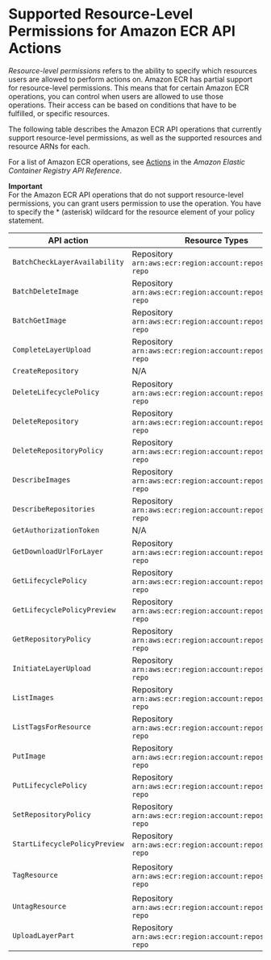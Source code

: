 # Supported Resource\-Level Permissions for Amazon ECR API Actions<a name="ecr-supported-iam-actions-resources"></a>

*Resource\-level permissions* refers to the ability to specify which resources users are allowed to perform actions on\. Amazon ECR has partial support for resource\-level permissions\. This means that for certain Amazon ECR operations, you can control when users are allowed to use those operations\. Their access can be based on conditions that have to be fulfilled, or specific resources\.

The following table describes the Amazon ECR API operations that currently support resource\-level permissions, as well as the supported resources and resource ARNs for each\.

For a list of Amazon ECR operations, see [Actions](https://docs.aws.amazon.com/AmazonECR/latest/APIReference/API_Operations.html) in the *Amazon Elastic Container Registry API Reference*\.

**Important**  
For the Amazon ECR API operations that do not support resource\-level permissions, you can grant users permission to use the operation\. You have to specify the \* \(asterisk\) wildcard for the resource element of your policy statement\.


| API action | Resource Types | Condition Keys | 
| --- | --- | --- | 
|  `BatchCheckLayerAvailability`  |  Repository `arn:aws:ecr:region:account:repository/my-repo`  |  aws:ResourceTag ecr:ResourceTag  | 
|  `BatchDeleteImage`  |  Repository `arn:aws:ecr:region:account:repository/my-repo`  |  aws:ResourceTag ecr:ResourceTag  | 
|  `BatchGetImage`  |  Repository `arn:aws:ecr:region:account:repository/my-repo`  |  aws:ResourceTag ecr:ResourceTag  | 
|  `CompleteLayerUpload`  |  Repository `arn:aws:ecr:region:account:repository/my-repo`  |  aws:ResourceTag ecr:ResourceTag  | 
|  `CreateRepository`  |  N/A  |  aws:RequestTag  | 
|  `DeleteLifecyclePolicy`  |  Repository `arn:aws:ecr:region:account:repository/my-repo`  |  aws:ResourceTag ecr:ResourceTag  | 
|  `DeleteRepository`  |  Repository `arn:aws:ecr:region:account:repository/my-repo`  |  aws:ResourceTag ecr:ResourceTag  | 
|  `DeleteRepositoryPolicy`  |  Repository `arn:aws:ecr:region:account:repository/my-repo`  |  aws:ResourceTag ecr:ResourceTag  | 
|  `DescribeImages`  |  Repository `arn:aws:ecr:region:account:repository/my-repo`  |  aws:ResourceTag ecr:ResourceTag  | 
|  `DescribeRepositories`  |  Repository `arn:aws:ecr:region:account:repository/my-repo`  |  aws:ResourceTag ecr:ResourceTag  | 
|  `GetAuthorizationToken`  |  N/A  |  | 
|  `GetDownloadUrlForLayer`  |  Repository `arn:aws:ecr:region:account:repository/my-repo`  |  aws:ResourceTag ecr:ResourceTag  | 
|  `GetLifecyclePolicy`  |  Repository `arn:aws:ecr:region:account:repository/my-repo`  |  aws:ResourceTag ecr:ResourceTag  | 
|  `GetLifecyclePolicyPreview`  |  Repository `arn:aws:ecr:region:account:repository/my-repo`  |  aws:ResourceTag ecr:ResourceTag  | 
|  `GetRepositoryPolicy`  |  Repository `arn:aws:ecr:region:account:repository/my-repo`  |  aws:ResourceTag ecr:ResourceTag  | 
|  `InitiateLayerUpload`  |  Repository `arn:aws:ecr:region:account:repository/my-repo`  |  aws:ResourceTag ecr:ResourceTag  | 
|  `ListImages`  |  Repository `arn:aws:ecr:region:account:repository/my-repo`  |  aws:ResourceTag ecr:ResourceTag  | 
|  `ListTagsForResource`  |  Repository `arn:aws:ecr:region:account:repository/my-repo`  |  aws:ResourceTag ecr:ResourceTag  | 
|  `PutImage`  |  Repository `arn:aws:ecr:region:account:repository/my-repo`  |  aws:ResourceTag ecr:ResourceTag  | 
|  `PutLifecyclePolicy`  |  Repository `arn:aws:ecr:region:account:repository/my-repo`  |  aws:ResourceTag ecr:ResourceTag  | 
|  `SetRepositoryPolicy`  |  Repository `arn:aws:ecr:region:account:repository/my-repo`  |  aws:ResourceTag ecr:ResourceTag  | 
|  `StartLifecyclePolicyPreview`  |  Repository `arn:aws:ecr:region:account:repository/my-repo`  |  aws:ResourceTag ecr:ResourceTag  | 
|  `TagResource`  |  Repository `arn:aws:ecr:region:account:repository/my-repo`  |  aws:RequestTag aws:ResourceTag ecr:ResourceTag  | 
|  `UntagResource`  |  Repository `arn:aws:ecr:region:account:repository/my-repo`  |  aws:ResourceTag ecr:ResourceTag  | 
|  `UploadLayerPart`  |  Repository `arn:aws:ecr:region:account:repository/my-repo`  |  aws:ResourceTag ecr:ResourceTag  | 